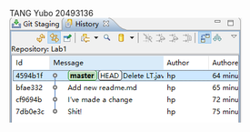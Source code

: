 TANG Yubo 20493136
![Screen Cap](https://github.com/HKUSTsungod/comp3111-lab1-demo/blob/master/picture/history.png)